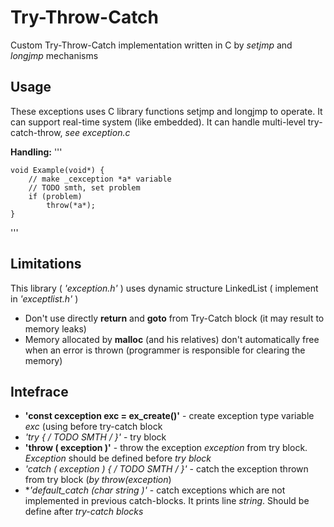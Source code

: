 # Try-Throw-Catch
Custom Try-Throw-Catch implementation written in C by _setjmp_ and _longjmp_ mechanisms

## Usage

These exceptions uses C library functions setjmp and longjmp to operate. It can support real-time system (like embedded). It can handle multi-level try-catch-throw, _see exception.c_

__Handling:__
'''

    void Example(void*) {
        // make _cexception *a* variable
        // TODO smth, set problem
        if (problem)
            throw(*a*);
    }

'''

## Limitations

This library ( _'exception.h'_ ) uses dynamic structure LinkedList ( implement in _'exceptlist.h'_ )

* Don't use directly  **return**  and **goto** from Try-Catch block (it may result to memory leaks)
* Memory allocated by **malloc** (and his relatives) don't automatically free when an error is thrown (programmer is responsible for clearing the memory)

## Intefrace

* **'const cexception exc = ex_create()'** - create exception type variable *exc* (using before try-catch block
* **'try { /* TODO SMTH */  }'** - try block
* **'throw ( exception )'** - throw the exception *exception* from try block. *Exception* should be defined before *try block*
* **'catch ( exception ) { /* TODO SMTH */ }'** - catch the exception thrown from try block (*by throw(exception*)
* **'default_catch (char *string )'** - catch exceptions which are not implemented in previous catch-blocks. It prints line *string*. Should be define after *try-catch blocks*

